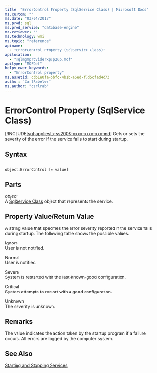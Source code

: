 ```yaml
---
title: "ErrorControl Property (SqlService Class) | Microsoft Docs"
ms.custom: ""
ms.date: "03/04/2017"
ms.prod: sql
ms.prod_service: "database-engine"
ms.reviewer: ""
ms.technology: wmi
ms.topic: "reference"
apiname: 
  - "ErrorControl Property (SqlService Class)"
apilocation: 
  - "sqlmgmproviderxpsp2up.mof"
apitype: "MOFDef"
helpviewer_keywords: 
  - "ErrorControl property"
ms.assetid: cbb1e0fa-5bfc-4b1b-a6ed-f7d5cfad4d73
author: "CarlRabeler"
ms.author: "carlrab"
---
```

# ErrorControl Property (SqlService Class)
[!INCLUDE[tsql-appliesto-ss2008-xxxx-xxxx-xxx-md](../../../includes/tsql-appliesto-ss2008-xxxx-xxxx-xxx-md.md)]
  Gets or sets the severity of the error if the service fails to start during startup.  
  
## Syntax  
  
```  
  
object.ErrorControl [= value]  
```  
  
## Parts  
 *object*  
 A [SqlService Class](../../../relational-databases/wmi-provider-configuration-classes/sqlservice-class/sqlservice-class.md) object that represents the service.  
  
## Property Value/Return Value  
 A string value that specifies the error severity reported if the service fails during startup. The following table shows the possible values.  
  
 Ignore  
 User is not notified.  
  
 Normal  
 User is notified.  
  
 Severe  
 System is restarted with the last-known-good configuration.  
  
 Critical  
 System attempts to restart with a good configuration.  
  
 Unknown  
 The severity is unknown.  
  
## Remarks  
 The value indicates the action taken by the startup program if a failure occurs. All errors are logged by the computer system.  
  
## See Also  
 [Starting and Stopping Services](https://technet.microsoft.com/library/ms174886\(v=sql.105\).aspx)  
  
  
